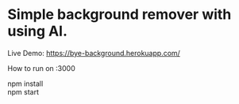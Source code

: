 <h1> Simple background remover with using AI. </h1>

Live Demo: <a href='https://bye-background.herokuapp.com/'>https://bye-background.herokuapp.com/</a>

How to run on :3000

npm install
<br>
npm start
